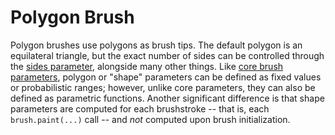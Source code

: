 # Polygon Brush

Polygon brushes use polygons as brush tips. The default polygon is an equilateral triangle, but the exact number of sides can be controlled through the [sides parameter](sides.md), alongside many other things. Like [core brush parameters](../../base-properties/), polygon or "shape" parameters can be defined as fixed values or probabilistic ranges; however, unlike core parameters, they can also be defined as parametric functions. Another significant difference is that shape parameters are computed for each brushstroke -- that is, each `brush.paint(...)` call -- and _not_ computed upon brush initialization.

